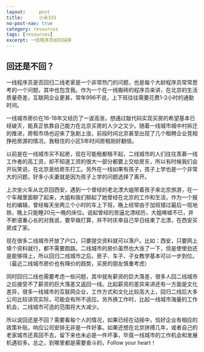 ```yaml
---
layout:     post
title:      小米333
no-post-nav: true
category: resources
tags: [resources]
excerpt: 一线程序员如何抉择
---
```


## 回还是不回？

一线程序员是否回归二线老家是一个非常热门的问题，也是每个大龄程序员常常思考的一个问题，其中也包含我。作为一个在一线搬砖的程序员来讲，在北京的生活质量奇差，互联网企业更甚，常年996不说，上下班往往需要花费1-2小时的通勤时间。

一线城市房价在16-18年又经历了一波高涨，想通过敲代码实现买房的希望基本已经破灭，能真正依靠自己能力在北京买房的人少之又少。随着一线城市城中村拆迁的推进，房租市场也迎来了急剧上涨，前段时间北京甚至出现了几个租聘企业竞相挣抢房源的情况，我租住的小区5年时间房租刚好翻倍。

以前是在一线城市买不起房，现在可能租都租不起，二线城市的人们往往羡慕一线工作者的高工资，却不知道工资的很大一部分都要上交给房东，所以有时候我们会开玩笑说，在北京是给房东打工。另外在一线如果有孩子，孩子上学也是一个非常大的问题，好多小夫妻就是因为孩子上学的问题选择了离开。

上次坐火车从北京回西安，遇到一个曾经的老北漂大姐带着孩子来北京旅游，在一个车厢里面聊了起来，大姐和我们聊起了她曾经在北京的工作和生活，作为一个报社的编辑，曾经每天坐两三个小时的车上下班，晚上经常由于加班错过最后一班地铁，晚上只能睡20元一晚的床位。说起曾经的苦逼北漂经历，大姐唏嘘不已，并不断语重心长的对我说，要早做打算，并不时庆幸自己早日结束了北漂，在西安买房成了家。

现在很多二线城市开放了户口，只要提交资料就可以落户。比如：西安，只要网上填个资料就行，都不需要跑路。二线城市的房价虽然也大涨了一下，但是使使劲还是能够得上，所以回归二线城市之后，房子、车子、子女教学基本可以一步到位。（最近二线城市房价也有降价的趋势，买房的朋友慎重考虑）

同时回归二线也需要考虑一些问题，其中就有薪资的巨大落差，很多人回二线城市之后接受不了薪资的巨大落差又返回一线。比起薪资的差异来讲还有一方面是文化差异，很多一线城市的互联网企业，工作方式和文化比较高大上，回归二线后大多公司比较讲究实际，可能会有所不适应。另外换工作时，比起一线城市海量的工作机会，二线城市可选的范围将大大减少。

所以说回还是不回？需要看每个人的情况，如果已经在动摇中，恰好企业有相应的政策补贴，响应公司安排无非是一件好事。如果还想在北京拼搏几年，或者自己的老家城市还真回不去，留下来也未必是一件坏事，毕竟一线城市的工作机会和发展机遇较多。总之，到哪里都是需要奋斗的，Follow your heart！

